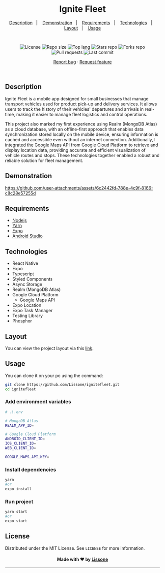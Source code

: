 <h1 align="center">
  Ignite Fleet
</h1>

<p align="center">
  <a href="#description">Description</a>&nbsp;&nbsp;&nbsp;|&nbsp;&nbsp;&nbsp;
  <a href="#demonstration">Demonstration</a>&nbsp;&nbsp;&nbsp;|&nbsp;&nbsp;&nbsp;
  <a href="#requirements">Requirements</a>&nbsp;&nbsp;&nbsp;|&nbsp;&nbsp;&nbsp;
  <a href="#technologies">Technologies</a>&nbsp;&nbsp;&nbsp;|&nbsp;&nbsp;&nbsp;
  <a href="#layout">Layout</a>&nbsp;&nbsp;&nbsp;|&nbsp;&nbsp;&nbsp;
  <a href="#usage">Usage</a>

</p>
<br />
<p align="center">
  <img src="https://img.shields.io/static/v1?label=license&message=MIT" alt="License">
  <img src="https://img.shields.io/github/repo-size/Lissone/ignitefleet" alt="Repo size" />
  <img src="https://img.shields.io/github/languages/top/Lissone/ignitefleet" alt="Top lang" />
  <img src="https://img.shields.io/github/stars/Lissone/ignitefleet" alt="Stars repo" />
  <img src="https://img.shields.io/github/forks/Lissone/ignitefleet" alt="Forks repo" />
  <img src="https://img.shields.io/github/issues-pr/Lissone/ignitefleet" alt="Pull requests" >
  <img src="https://img.shields.io/github/last-commit/Lissone/ignitefleet" alt="Last commit" />
</p>

<p align="center">
  <a href="https://github.com/Lissone/ignitefleet/issues">Report bug</a>
  ·
  <a href="https://github.com/Lissone/ignitefleet/issues">Request feature</a>
</p>

<br />

## Description

Ignite Fleet is a mobile app designed for small businesses that manage transport vehicles used for product pick-up and delivery services. It allows users to track the history of their vehicles' departures and arrivals in real-time, making it easier to manage fleet logistics and control operations.

This project also marked my first experience using Realm (MongoDB Atlas) as a cloud database, with an offline-first approach that enables data synchronization stored locally on the mobile device, ensuring information is cached and accessible even without an internet connection. Additionally, I integrated the Google Maps API from Google Cloud Platform to retrieve and display location data, providing accurate and efficient visualization of vehicle routes and stops. These technologies together enabled a robust and reliable solution for fleet management.

## Demonstration

https://github.com/user-attachments/assets/6c2442fd-788e-4c9f-8166-c8c28e57255d

## Requirements

- [Nodejs](https://nodejs.org/en/)
- [Yarn](https://classic.yarnpkg.com/lang/en/docs/install/#windows-stable)
- [Expo](https://docs.expo.io/)
- [Android Studio](https://react-native.rocketseat.dev/virtual-devices/android-emulator)

## Technologies

- React Native
- Expo
- Typescript
- Styled Components
- Async Storage
- Realm (MongoDB Atlas)
- Google Cloud Platform
  - Google Maps API
- Expo Location
- Expo Task Manager
- Testing Library
- Phosphor

## Layout

You can view the project layout via this <a href="https://www.figma.com/design/Ax0M2OdiDwM1Gw6clv3t79/Ignite-Fleet?node-id=47-2&t=CQYKzsJDJgu8pa0J-1" target="_blank">link</a>.

## Usage

You can clone it on your pc using the command:

```bash
git clone https://github.com/Lissone/ignitefleet.git
cd ignitefleet
```

### Add environment variables

```bash
# .\.env

# MongoDB Atlas
REALM_APP_ID=

# Google Cloud Platform
ANDROID_CLIENT_ID=
IOS_CLIENT_ID=
WEB_CLIENT_ID=

GOOGLE_MAPS_API_KEY=
```

### Install dependencies

```bash
yarn
#or
expo install
```

### Run project

```bash
yarn start
#or
expo start
```

## License

Distributed under the MIT License. See `LICENSE` for more information.

<h4 align="center">
  Made with ❤️ by <a href="https://github.com/Lissone" target="_blank">Lissone</a>
</h4>

<hr />
